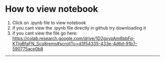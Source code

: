 # How to view notebook

1. Click on .ipynb file to view notebook
2. if you cant view the .ipynb file directly in github try downloading it 
3. if you cant view the file go here: https://colab.research.google.com/drive/1D2gxvpAm6bbFq-KTIgBfaFN_Scq8rems#scrollTo=d3f54335-433e-4d6d-91b7-590775ace0b8




___
